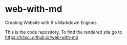 # web-with-md
Creating Website with R's Markdown Engines

This is the code repository. To find the rendered site go to https://h4sci.github.io/web-with-md
